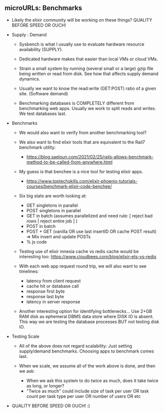 ## microURLs: Benchmarks

- Likely the elixir community will be working on these things? QUALITY BEFORE SPEED OR OUCH! 

- Supply : Demand

  - Sysbench is what I usually use to evaluate hardware resource availability (SUPPLY).
  - Dedicated hardware makes that easier than local VMs or cloud VMs.
  - Strain a small system by running (several small or a large) gzip file being written or read from disk.  See how that affects supply demand dynamics.

  - Usually we want to know the read:write (GET:POST) ratio of a given site. (Software demand)
  - Benchmarking databases is COMPLETELY different from benchmarking web apps.  Usually we work to split reads and writes.  We test databases last.

- Benchmarks
  - We would also want to verify from another benchmarking tool?
  - We also want to find elixir tools that are equivalent to the Rail7 benchmark utility:   
    - https://blog.saeloun.com/2021/02/25/rails-allows-benchmark-method-to-be-called-from-anywhere.html

  - My guess is that benchee is a nice tool for testing elixir apps.
    - https://www.toptechskills.com/elixir-phoenix-tutorials-courses/benchmark-elixir-code-benchee/

  - Six big stats are worth looking at:
    - GET singletons in parallel
    - POST singletons in parallel
    - GET in batch (assumes parallelized and need rule: [ reject bad rows | reject entire job ] )
    - POST in batch
    - POST + GET (vanilla OR use last insertID OR cache POST result) => Mix insert and update POSTs
    - % js code

  - Testing use of elixir mnesia cache vs redis cache would be interesting too:  https://www.cloudbees.com/blog/elixir-ets-vs-redis

  - With each web app request round trip, we will also want to see timelines:
    - latency from client request
    - cache hit or database call
    - response first byte
    - response last byte
    - latency in server response

  - Another interesting option for identifying bottlenecks...  Use 2+GB RAM disk as ephemeral DBMS data store where DISK IO is absent.  This way we are testing the database processes BUT not testing disk IO.

- Testing Scale
  - All of the above does not regard scalability:  Just setting supply/demand benchmarks.  Choosing  apps to benchmark comes last.

  - When we scale, we assume all of the work above is done, and then we ask:
    - When we ask this system to do twice as much, does it take twice as long, or longer?
    - "Twice as much" could include size of task per user OR task count per task type per user OR number of users OR etc

- QUALITY BEFORE SPEED OR OUCH! :)
